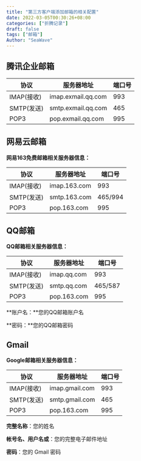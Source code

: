 ```yaml
---
title: "第三方客户端添加邮箱的相关配置"
date: 2022-03-05T00:30:26+08:00
categories: ["折腾记录"]
draft: false
tags: ["邮箱"]
Author: "SeaWave"
---
```


## 腾讯企业邮箱

| 协议       | 服务器地址         | 端口号 |
| ---------- | ------------------ | ------ |
| IMAP(接收) | imap.exmail.qq.com | 993    |
| SMTP(发送) | smtp.exmail.qq.com | 465    |
| POP3       | pop.exmail.qq.com  | 995    |

## 网易云邮箱

**网易163免费邮箱相关服务器信息：**

| 协议       | 服务器地址   | 端口号  |
| ---------- | ------------ | ------- |
| IMAP(接收) | imap.163.com | 993     |
| SMTP(发送) | smtp.163.com | 465/994 |
| POP3       | pop.163.com  | 995     |

## QQ邮箱

**QQ邮箱相关服务器信息：**

| 协议       | 服务器地址  | 端口号  |
| ---------- | ----------- | ------- |
| IMAP(接收) | imap.qq.com | 993     |
| SMTP(发送) | smtp.qq.com | 465/587 |
| POP3       | pop.163.com | 995     |

**账户名：**您的QQ邮箱账户名

**密码：**您的QQ邮箱密码

## Gmail

**Google邮箱相关服务器信息：**

| 协议       | 服务器地址     | 端口号 |
| ---------- | -------------- | ------ |
| IMAP(接收) | imap.gmail.com | 993    |
| SMTP(发送) | smtp.gmail.com | 465    |
| POP3       | pop.163.com    | 995    |

**完整名称**：您的姓名

**帐号名、用户名或**：您的完整电子邮件地址

**密码**：您的 Gmail 密码





